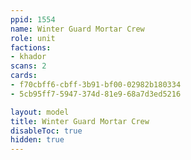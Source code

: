 ```yaml
---
ppid: 1554
name: Winter Guard Mortar Crew
role: unit
factions:
- khador
scans: 2
cards:
- f70cbff6-cbff-3b91-bf00-02982b180334
- 5cb95ff7-5947-374d-81e9-68a7d3ed5216

layout: model
title: Winter Guard Mortar Crew
disableToc: true
hidden: true
---
```

